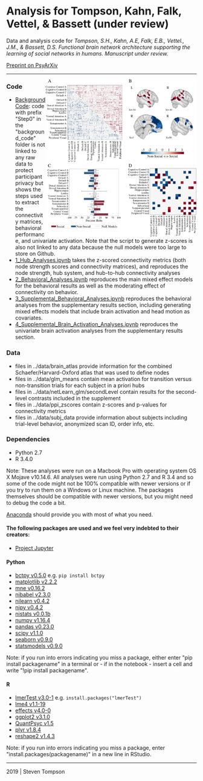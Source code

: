 # Analysis for Tompson, Kahn, Falk, Vettel, & Bassett (under review)

Data and analysis code for *Tompson, S.H., Kahn, A.E, Falk, E.B., Vettel., J.M., & Bassett, D.S. 
Functional brain network architecture supporting the learning of social networks in humans. 
Manuscript under review.*

[Preprint on PsyArXiv](https://psyarxiv.com/r46gj/)

***

<img align="right" width=400px src=Figures/fig3.png> 

### Code
* [Background Code](code/background_code): code with prefix "Step0" in the "background_code" folder is not linked to 
any raw data to protect participant privacy but shows the steps used to extract the connectivity matrices, 
behavioral performance, and univariate activation. Note that the script to generate z-scores is also not linked to 
any data because the null models were too large to store on Github.
* [1_Hub_Analyses.ipynb](code/1_Hub_Analyses.ipynb) 
takes the z-scored connectivity metrics (both node strength scores and connectivity matrices),
and reproduces the node strength, hub system, and hub-to-hub connectivity analyses
* [2_Behavioral_Analyses.ipynb](code/2_Behavioral_Analyses.ipynb) 
reproduces the main mixed effect models for the behavioral results as well as 
the moderating effect of connectivity on behavior.
* [3_Supplemental_Behavioral_Analyses.ipynb](code/3_Supplemental_Behavioral_Analyses.ipynb) 
reproduces the behavioral analyses from the supplementary results section,
including generating mixed effects models that include brain activation and head motion as covariates.
* [4_Supplemental_Brain_Activation_Analyses.ipynb](code/4_Supplemental_Brain_Activation_Analyses.ipynb) 
reproduces the univariate brain activation analyses from the supplementary results section.

### Data

* files in ../data/brain_atlas provide information for the combined Schaefer/Harvard-Oxford atlas that was used to define nodes
* files in ../data/glm_means contain mean activation for transition versus non-transition trials for each subject in a priori hubs
* files in ../data/netLearn_glm/secondLevel contain results for the second-level contrasts included in the supplement
* files in ../data/ppi_zscores contain z-scores and p-values for connectivity metrics
* files in ../data/subj_data provide information about subjects including trial-level behavior, anonymized scan ID, order info, etc.

### Dependencies
* Python 2.7
* R 3.4.0

Note: These analyses were run on a Macbook Pro with operating system OS X Mojave v10.14.6. 
All analyses were run using Python 2.7 and R 3.4 and so some of the code might not be 100% compatible with newer versions 
or if you try to run them on a Windows or Linux machine. 
The packages themselves should be compatible with newer versions, but you might need to debug the code a bit.

[Anaconda](http://continuum.io/downloads) should provide you with most of what you need.

#### The following packages are used and we feel very indebted to their creators:

* [Project Jupyter](https://github.com/jupyter) 

#### Python
* [bctpy v0.5.0](https://github.com/aestrivex/bctpy) e.g. `pip install bctpy`
* [matplotlib v2.2.2](http://matplotlib.org/)
* [mne v0.16.2](https://www.nmr.mgh.harvard.edu/mne/stable/index.html)
* [nibabel v2.3.0](https://nipy.org/packages/nibabel/index.html)
* [nilearn v0.4.2](https://nipy.org/packages/nilearn/index.html) 
* [nipy v0.4.2](https://nipy.org/packages/nipy/index.html)
* [nistats v0.0.1b](https://nistats.github.io/)
* [numpy v1.16.4](http://www.numpy.org/)
* [pandas v0.23.0](http://pandas.pydata.org/)
* [scipy v1.1.0](https://www.scipy.org/)
* [seaborn v0.9.0](http://seaborn.pydata.org/)
* [statsmodels v0.9.0](https://www.statsmodels.org/stable/index.html)

Note: if you run into errors indicating you miss a package, either enter "pip install packagename" in a terminal or - if in the notebook - 
insert a cell and write "!pip install packagename".

#### R
* [lmerTest v3.0-1](https://cran.r-project.org/web/packages/lmerTest/index.html) e.g. `install.packages("lmerTest")`
* [lme4 v1.1-19](https://cran.r-project.org/web/packages/lme4/index.html)   
* [effects v4.0-0](https://cran.r-project.org/web/packages/effects/index.html)
* [ggplot2 v3.1.0](https://ggplot2.tidyverse.org/)  
* [QuantPsyc v1.5](https://cran.r-project.org/web/packages/QuantPsyc/index.html)
* [plyr v1.8.4](https://cran.r-project.org/web/packages/plyr/index.html)    
* [reshape2 v1.4.3](https://cran.r-project.org/web/packages/reshape2/index.html)

Note: if you run into errors indicating you miss a package, enter "install.packages(packagename)" in a new line in RStudio.

***
2019 | Steven Tompson